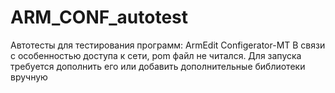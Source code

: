 # ARM_CONF_autotest
Автотесты для тестирования программ: ArmEdit Configerator-MT
В связи с особенностью доступа к сети, pom файл не читался. Для запуска требуется дополнить его или добавить дополнительные библиотеки вручную
